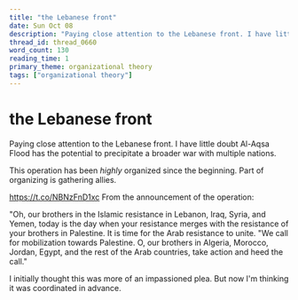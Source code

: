 ```yaml
---
title: "the Lebanese front"
date: Sun Oct 08
description: "Paying close attention to the Lebanese front. I have little doubt Al-Aqsa Flood has the potential to precipitate a broader war with multiple nations."
thread_id: thread_0660
word_count: 130
reading_time: 1
primary_theme: organizational theory
tags: ["organizational theory"]
---
```


# the Lebanese front

Paying close attention to the Lebanese front. I have little doubt Al-Aqsa Flood has the potential to precipitate a broader war with multiple nations.

This operation has been *highly* organized since the beginning. Part of organizing is gathering allies.

https://t.co/NBNzFnD1xc From the announcement of the operation:

"Oh, our brothers in the Islamic resistance in Lebanon, Iraq, Syria, and Yemen, today is the day when your resistance merges with the resistance of your brothers in Palestine. It is time for the Arab resistance to unite. "We call for mobilization towards Palestine. O, our brothers in Algeria, Morocco, Jordan, Egypt, and the rest of the Arab countries, take action and heed the call."

I initially thought this was more of an impassioned plea. But now I'm thinking it was coordinated in advance.